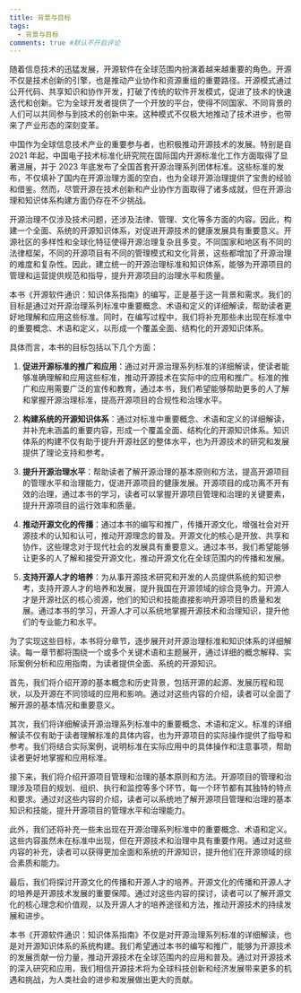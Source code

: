 ```yaml
---
title: 背景与目标
tags:
  - 背景与目标
comments: true #默认不开启评论
---
```


随着信息技术的迅猛发展，开源软件在全球范围内扮演着越来越重要的角色。开源不仅是技术创新的引擎，也是推动产业协作和资源重组的重要路径。开源模式通过公开代码、共享知识和协作开发，打破了传统的软件开发模式，促进了技术的快速迭代和创新。它为全球开发者提供了一个开放的平台，使得不同国家、不同背景的人们可以共同参与到技术的创新中来。这种模式不仅极大地推动了技术进步，也带来了产业形态的深刻变革。

中国作为全球信息技术产业的重要参与者，也积极推动开源技术的发展。特别是自 2021 年起，中国电子技术标准化研究院在国际国内开源标准化工作方面取得了显著进展，并于 2023 年底发布了全国首套开源治理系列团体标准。这些标准的发布，不仅填补了国内在开源治理方面的空白，也为全球开源治理提供了宝贵的经验和借鉴。然而，尽管开源在技术创新和产业协作方面取得了诸多成就，但在开源治理和知识体系构建方面仍存在不少挑战。

开源治理不仅涉及技术问题，还涉及法律、管理、文化等多方面的内容。因此，构建一个全面、系统的开源知识体系，对促进开源技术的健康发展具有重要意义。开源社区的多样性和全球化特征使得开源治理复杂且多变。不同国家和地区有不同的法律框架，不同的开源项目有不同的管理模式和文化背景，这些都增加了开源治理的难度和复杂性。因此，建立统一的开源治理标准和知识体系，能够为开源项目的管理和运营提供规范和指导，提升开源项目的治理水平和质量。

本书《开源软件通识：知识体系指南》的编写，正是基于这一背景和需求。我们的目标是通过对开源治理系列标准中重要概念、术语和定义的详细解读，帮助读者更好地理解和应用这些标准。同时，在编写过程中，我们将补充那些未出现在标准中的重要概念、术语和定义，以形成一个覆盖全面、结构化的开源知识体系。

具体而言，本书的目标包括以下几个方面：

1. **促进开源标准的推广和应用**：通过对开源治理系列标准的详细解读，使读者能够准确理解和应用这些标准，推动开源技术在实际中的应用和推广。标准的推广和应用需要广泛的宣传和教育，通过本书，我们希望能够帮助更多的人了解和掌握开源治理标准，提高开源项目的合规性和治理水平。

2. **构建系统的开源知识体系**：通过对标准中重要概念、术语和定义的详细解读，并补充未涵盖的重要内容，形成一个覆盖全面、结构化的开源知识体系。知识体系的构建不仅有助于提升开源社区的整体水平，也为开源技术的研究和发展提供了理论支持和参考。

3. **提升开源治理水平**：帮助读者了解开源治理的基本原则和方法，提高开源项目的管理水平和治理能力，促进开源项目的健康发展。开源项目的成功离不开有效的治理，通过本书的学习，读者可以掌握开源项目管理和治理的关键要素，提升开源项目的运行效率和质量。

4. **推动开源文化的传播**：通过本书的编写和推广，传播开源文化，增强社会对开源技术的认知和认可，推动开源理念的普及。开源文化的核心是开放、共享和协作，这些理念对于现代社会的发展具有重要意义。通过本书，我们希望能够让更多的人了解和接受开源文化，推动开源文化在全球范围内的传播和发展。

5. **支持开源人才的培养**：为从事开源技术研究和开发的人员提供系统的知识参考，支持开源人才的培养和发展，提升我国在开源领域的综合竞争力。开源人才是开源社区的核心资源，他们的知识和技能直接影响开源项目的质量和发展。通过本书的学习，开源人才可以系统地掌握开源技术和治理知识，提升他们的专业能力和水平。

为了实现这些目标，本书将分章节，逐步展开对开源治理标准和知识体系的详细解读。每一章节都将围绕一个或多个关键术语和主题展开，通过详细的概念解释、实际案例分析和应用指南，为读者提供全面、系统的开源知识。

首先，我们将介绍开源的基本概念和历史背景，包括开源的起源、发展历程和现状，以及开源在不同领域的应用和影响。通过对这些内容的介绍，读者可以全面了解开源的基本情况和重要意义。

其次，我们将详细解读开源治理系列标准中的重要概念、术语和定义。标准的详细解读不仅有助于读者理解标准的具体内容，也为开源项目的实际操作提供了指导和参考。我们将结合实际案例，说明标准在实际应用中的具体操作和注意事项，帮助读者更好地掌握和应用标准。

接下来，我们将介绍开源项目管理和治理的基本原则和方法。开源项目的管理和治理涉及项目的规划、组织、执行和监控等多个环节，每一个环节都有其独特的特点和要求。通过对这些内容的介绍，读者可以系统地了解开源项目管理和治理的基本知识和技能，提升开源项目的管理水平和治理能力。

此外，我们还将补充一些未出现在开源治理系列标准中的重要概念、术语和定义。这些内容虽然未在标准中出现，但在开源技术和治理中具有重要作用。通过对这些内容的补充，读者可以获得更加全面和系统的开源知识，提升他们在开源领域的综合素质和能力。

最后，我们将探讨开源文化的传播和开源人才的培养。开源文化的传播和开源人才的培养是开源技术发展的重要保障。通过对这些内容的探讨，读者可以了解开源文化的核心理念和价值观，以及开源人才的培养途径和方法，推动开源技术的持续发展和进步。

本书《开源软件通识：知识体系指南》不仅是对开源治理系列标准的详细解读，也是对开源知识体系的系统构建。我们希望通过本书的编写和推广，能够为开源技术的发展贡献一份力量，推动开源技术在全球范围内的应用和普及。通过对开源技术的深入研究和应用，我们相信开源技术将为全球科技创新和经济发展带来更多的机遇和挑战，为人类社会的进步和发展做出更大的贡献。
